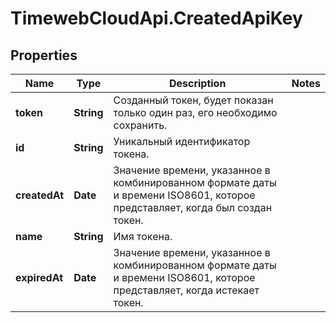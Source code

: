 # TimewebCloudApi.CreatedApiKey

## Properties

Name | Type | Description | Notes
------------ | ------------- | ------------- | -------------
**token** | **String** | Созданный токен, будет показан только один раз, его необходимо сохранить. | 
**id** | **String** | Уникальный идентификатор токена. | 
**createdAt** | **Date** | Значение времени, указанное в комбинированном формате даты и времени ISO8601, которое представляет, когда был создан токен. | 
**name** | **String** | Имя токена. | 
**expiredAt** | **Date** | Значение времени, указанное в комбинированном формате даты и времени ISO8601, которое представляет, когда истекает токен. | 


